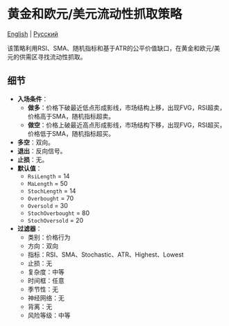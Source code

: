 # 黄金和欧元/美元流动性抓取策略
[English](README.md) | [Русский](README_ru.md)

该策略利用RSI、SMA、随机指标和基于ATR的公平价值缺口，在黄金和欧元/美元的供需区寻找流动性抓取。

## 细节

- **入场条件**：
  - **做多**：价格下破最近低点形成影线，市场结构上移，出现FVG，RSI超卖，价格高于SMA，随机指标超卖。
  - **做空**：价格上破最近高点形成影线，市场结构下移，出现FVG，RSI超买，价格低于SMA，随机指标超买。
- **多空**：双向。
- **退出**：反向信号。
- **止损**：无。
- **默认值**：
  - `RsiLength` = 14
  - `MaLength` = 50
  - `StochLength` = 14
  - `Overbought` = 70
  - `Oversold` = 30
  - `StochOverbought` = 80
  - `StochOversold` = 20
- **过滤器**：
  - 类别：价格行为
  - 方向：双向
  - 指标：RSI、SMA、Stochastic、ATR、Highest、Lowest
  - 止损：无
  - 复杂度：中等
  - 时间框：任意
  - 季节性：无
  - 神经网络：无
  - 背离：无
  - 风险等级：中等
